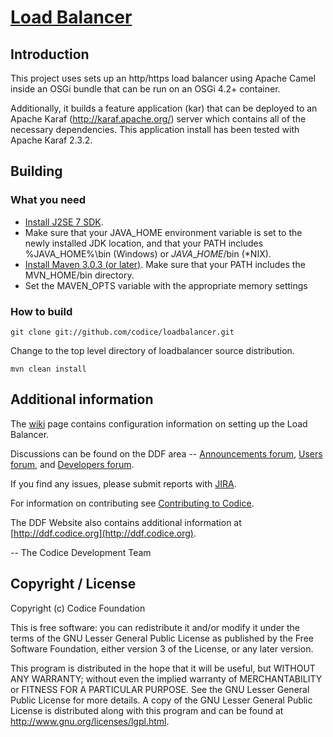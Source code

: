 <!--
/*
 * Copyright (c) Codice Foundation
 *
 * This is free software: you can redistribute it and/or modify it under the terms of the GNU Lesser General Public License as published by the Free Software Foundation, either
 * version 3 of the License, or any later version. 
 *
 * This program is distributed in the hope that it will be useful, but WITHOUT ANY WARRANTY; without even the implied warranty of MERCHANTABILITY or FITNESS FOR A PARTICULAR PURPOSE.
 * See the GNU Lesser General Public License for more details. A copy of the GNU Lesser General Public License is distributed along with this program and can be found at
 * <http://www.gnu.org/licenses/lgpl.html>.
 */
-->

# [Load Balancer](https://tools.codice.org/wiki/display/DDF/DDF+Load+Balancer)


## Introduction
This project uses sets up an http/https load balancer using Apache Camel inside an OSGi bundle that can be run on an OSGi 4.2+ container.

Additionally, it builds a feature application (kar) that can be deployed to an Apache Karaf (http://karaf.apache.org/) server which contains all of the necessary dependencies. This application install has been tested with Apache Karaf 2.3.2.

## Building
### What you need ###
* [Install J2SE 7 SDK](http://www.oracle.com/technetwork/java/javase/downloads/index.html). 
* Make sure that your JAVA\_HOME environment variable is set to the newly installed JDK location, and that your PATH includes %JAVA\_HOME%\bin (Windows) or $JAVA\_HOME$/bin (\*NIX).
* [Install Maven 3.0.3 \(or later\)](http://maven.apache.org/download.html). Make sure that your PATH includes the MVN\_HOME/bin directory.
* Set the MAVEN_OPTS variable with the appropriate memory settings

### How to build ###
```
git clone git://github.com/codice/loadbalancer.git
```
Change to the top level directory of loadbalancer source distribution.

```
mvn clean install
```

## Additional information
The [wiki](https://tools.codice.org/wiki/display/DDF/DDF+Load+Balancer) page contains configuration information on setting up the Load Balancer.

Discussions can be found on the DDF area -- [Announcements forum](http://groups.google.com/group/ddf-announcements),  [Users forum](http://groups.google.com/group/ddf-users), and  [Developers forum](http://groups.google.com/group/ddf-developers).

If you find any issues, please submit reports with [JIRA](https://tools.codice.org/jira/browse/DDF).

For information on contributing see [Contributing to Codice](http://www.codice.org/contributing).

The DDF Website also contains additional information at [http://ddf.codice.org](http://ddf.codice.org).

-- The Codice Development Team

## Copyright / License
Copyright (c) Codice Foundation
 
This is free software: you can redistribute it and/or modify it under the terms of the GNU Lesser General Public License 
as published by the Free Software Foundation, either version 3 of the License, or any later version. 
 
This program is distributed in the hope that it will be useful, but WITHOUT ANY WARRANTY; without even the implied warranty of MERCHANTABILITY or FITNESS FOR A PARTICULAR PURPOSE.
See the GNU Lesser General Public License for more details. A copy of the GNU Lesser General Public License is distributed along with this program and can be found at
<http://www.gnu.org/licenses/lgpl.html>.
 
